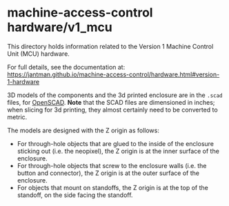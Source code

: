 # machine-access-control hardware/v1_mcu

This directory holds information related to the Version 1 Machine Control Unit (MCU) hardware.

For full details, see the documentation at: https://jantman.github.io/machine-access-control/hardware.html#version-1-hardware

3D models of the components and the 3d printed enclosure are in the ``.scad`` files, for [OpenSCAD](https://openscad.org/). **Note** that the SCAD files are dimensioned in inches; when slicing for 3d printing, they almost certainly need to be converted to metric.

The models are designed with the Z origin as follows:

* For through-hole objects that are glued to the inside of the enclosure sticking out (i.e. the neopixel), the Z origin is at the inner surface of the enclosure.
* For through-hole objects that screw to the enclosure walls (i.e. the button and connector), the Z origin is at the outer surface of the enclosure.
* For objects that mount on standoffs, the Z origin is at the top of the standoff, on the side facing the standoff.
